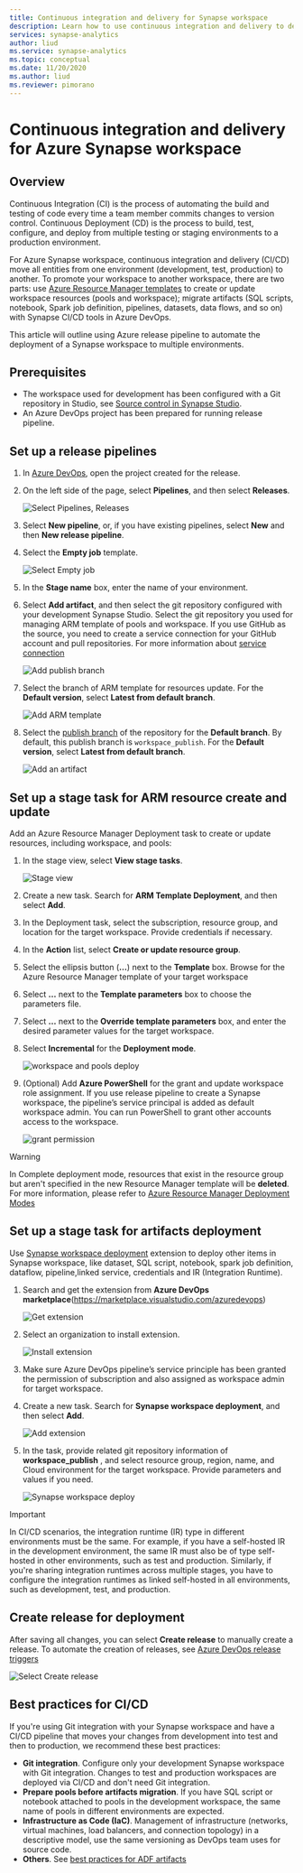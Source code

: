 ```yaml
---
title: Continuous integration and delivery for Synapse workspace  
description: Learn how to use continuous integration and delivery to deploy changes in workspace from one environment (development, test, production) to another.
services: synapse-analytics 
author: liud
ms.service: synapse-analytics 
ms.topic: conceptual 
ms.date: 11/20/2020
ms.author: liud 
ms.reviewer: pimorano
---
```


# Continuous integration and delivery for Azure Synapse workspace

## Overview

Continuous Integration (CI) is the process of automating the build and testing of code every time a team member commits changes to version control. Continuous Deployment (CD) is the process to build, test, configure, and deploy from multiple testing or staging environments to a production environment.

For Azure Synapse workspace, continuous integration and delivery (CI/CD) move all entities from one environment (development, test, production) to another. To promote your workspace to another workspace, there are two parts: use [Azure Resource Manager templates](https://docs.microsoft.com/azure/azure-resource-manager/templates/overview) to create or update workspace resources (pools and workspace); migrate artifacts (SQL scripts, notebook, Spark job definition, pipelines, datasets, data flows, and so on) with Synapse CI/CD tools in Azure DevOps. 

This article will outline using Azure release pipeline to automate the deployment of a Synapse workspace to multiple environments.

## Prerequisites

-   The workspace used for development has been configured with a Git repository in Studio, see [Source control in Synapse Studio](source-control.md).
-   An Azure DevOps project has been prepared for running release pipeline.

## Set up a release pipelines

1.  In [Azure DevOps](https://dev.azure.com/), open the project created for the release.

1.  On the left side of the page, select **Pipelines**, and then select **Releases**.

    ![Select Pipelines, Releases](media/create-release-1.png)

1.  Select **New pipeline**, or, if you have existing pipelines, select **New** and then **New release pipeline**.

1.  Select the **Empty job** template.

    ![Select Empty job](media/create-release-select-empty.png)

1.  In the **Stage name** box, enter the name of your environment.

1.  Select **Add artifact**, and then select the git repository configured with your development Synapse Studio. Select the git repository you used for managing ARM template of pools and workspace. If you use GitHub as the source, you need to create a service connection for your GitHub account and pull repositories. For more information about [service connection](https://docs.microsoft.com/azure/devops/pipelines/library/service-endpoints) 

    ![Add publish branch](media/release-creation-github.png)

1.  Select the branch of ARM template for resources update. For the **Default version**, select **Latest from default branch**.

    ![Add ARM template](media/release-creation-arm-branch.png)

1.  Select the [publish branch](source-control.md#configure-publishing-settings) of the repository for the **Default branch**. By default, this publish branch is `workspace_publish`. For the **Default version**, select **Latest from default branch**.

    ![Add an artifact](media/release-creation-publish-branch.png)

## Set up a stage task for ARM resource create and update 

Add an Azure Resource Manager Deployment task to create or update resources, including workspace, and pools:

1. In the stage view, select **View stage tasks**.

    ![Stage view](media/release-creation-stage-view.png)

1. Create a new task. Search for **ARM Template Deployment**, and then select **Add**.

1. In the Deployment task, select the subscription, resource group, and location for the target workspace. Provide credentials if necessary.

1. In the **Action** list, select **Create or update resource group**.

1. Select the ellipsis button (**…**) next to the **Template** box. Browse for the Azure Resource Manager template of your target workspace

1. Select **…** next to the **Template parameters** box to choose the parameters file.

1. Select **…** next to the **Override template parameters** box, and enter the desired parameter values for the target workspace. 

1. Select **Incremental** for the **Deployment mode**.
    
    ![workspace and pools deploy](media/pools-resource-deploy.png)

1. (Optional) Add **Azure PowerShell** for the grant and update workspace role assignment. If you use release pipeline to create a Synapse workspace, the pipeline’s service principal is added as default workspace admin. You can run PowerShell to grant other accounts access to the workspace. 
    
    ![grant permission](media/release-creation-grant-permission.png)

 > [!WARNING]
> In Complete deployment mode, resources that exist in the resource group but aren't specified in the new Resource Manager template will be **deleted**. For more information, please refer to [Azure Resource Manager Deployment Modes](https://docs.microsoft.com/azure/azure-resource-manager/templates/deployment-modes)

## Set up a stage task for artifacts deployment 

Use [Synapse workspace deployment](https://marketplace.visualstudio.com/items?itemName=AzureSynapseWorkspace.synapsecicd-deploy) extension to deploy other items in Synapse workspace, like dataset, SQL script, notebook, spark job definition, dataflow, pipeline,linked service, credentials and IR (Integration Runtime).  

1. Search and get the extension from **Azure DevOps marketplace**(https://marketplace.visualstudio.com/azuredevops) 

     ![Get extension](media/get-extension-from-market.png)

1. Select an organization to install extension. 

     ![Install extension](media/install-extension.png)

1. Make sure Azure DevOps pipeline’s service principle has been granted the permission of subscription and also assigned as workspace admin for target workspace. 

1. Create a new task. Search for **Synapse workspace deployment**, and then select **Add**.

     ![Add extension](media/add-extension-task.png)

1.  In the task, provide related git repository information of **workspace_publish** , and select resource group, region, name, and Cloud environment for the target workspace. Provide parameters and values if you need.

    ![Synapse workspace deploy](media/create-release-artifacts-deployment.png)

> [!IMPORTANT]
> In CI/CD scenarios, the integration runtime (IR) type in different environments must be the same. For example, if you have a self-hosted IR in the development environment, the same IR must also be of type self-hosted in other environments, such as test and production. Similarly, if you're sharing integration runtimes across multiple stages, you have to configure the integration runtimes as linked self-hosted in all environments, such as development, test, and production.

## Create release for deployment 

After saving all changes, you can select **Create release** to manually create a release. To automate the creation of releases, see [Azure DevOps release triggers](https://docs.microsoft.com/azure/devops/pipelines/release/triggers)

   ![Select Create release](media/release-creation-manually.png)

## Best practices for CI/CD

If you're using Git integration with your Synapse workspace and have a CI/CD pipeline that moves your changes from development into test and then to production, we recommend these best practices:

-   **Git integration**. Configure only your development Synapse workspace with Git integration. Changes to test and production workspaces are deployed via CI/CD and don't need Git integration.
-   **Prepare pools before artifacts migration**. If you have SQL script or notebook attached to pools in the development workspace, the same name of pools in different environments are expected. 
-   **Infrastructure as Code (IaC)**. Management of infrastructure (networks, virtual machines, load balancers, and connection topology) in a descriptive model, use the same versioning as DevOps team uses for source code. 
-   **Others**. See [best practices for ADF artifacts](/azure/data-factory/continuous-integration-deployment#best-practices-for-cicd)


